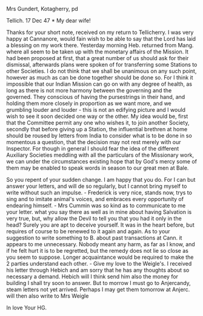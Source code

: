 Mrs Gundert, Kotagherry, pd

 Tellich. 17 Dec 47
 <Friday>*
My dear wife!

Thanks for your short note, received on my return to Tellicherry. I was very happy at Cannanore, would fain wish to be able to say that the Lord has laid a blessing on my work there. Yesterday morning Heb. returned from Mang. where all seem to be taken up with the monetary affairs of the Mission. It had been proposed at first, that a great number of us should ask for their dismissal, afterwards plans were spoken of for transferring some Stations to other Societies. I do not think that we shall be unanimous on any such point, however as much as can be done together should be done so. For I think it impossible that our Indian Mission can go on with any degree of health, as long as there is not more harmony between the governing and the governed. They conscious of having the pursestrings in their hand, and holding them more closely in proportion as we want more, and we grumbling louder and louder - this is not an edifying picture and I would wish to see it soon decided one way or the other. My idea would be, first that the Committee permit any one who wishes it, to join another Society, secondly that before giving up a Station, the influential brethren at home should be roused by letters from India to consider what is to be done in so momentous a question, that the decision may not rest merely with our Inspector. For though in general I should fear the idea of the different Auxiliary Societies meddling with all the particulars of the Missionary work, we can under the circumstances existing hope that by God's mercy some of them may be enabled to speak words in season to our great men at Bale.

So you repent of your sudden change. I am happy that you do. For I can but answer your letters, and will de so regularly, but I cannot bring myself to write without such an impulse. - Frederick is very nice, stands now, trys to sing and to imitate animal's voices, and embraces every opportunity of endearing himself. - Mrs Cummin was so kind as to communicate to me your letter. what you say there as well as in mine about having Salvation is very true, but, why allow the Devil to tell you that you had it only in the head? Surely you are apt to deceive yourself. It was in the heart before, but requires of course to be renewed to it again and again. As to your suggestion to write something to B. about past transactions at Cann. it appears to me unnecessary. Nobody meant any harm, as far as I know, and if he felt hurt it is to be regretted, but the remedy does not lie so close as you seem to suppose. Longer acquaintance would be required to make the 2 parties understand each other. - Give my love to the Weigle's. I received his letter through Hebich and am sorry that he has any thoughts about so necessary a demand. Hebich will I think send him also the money for building I shall try soon to answer. But to morrow I must go to Anjercandy, steam letters not yet arrived. Perhaps I may get them tomorrow at Anjerc. will then also write to Mrs Weigle

 In love
 Your HG.

